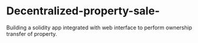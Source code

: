 # Decentralized-property-sale-
Building a solidity app integrated with web interface to perform ownership transfer of property.
